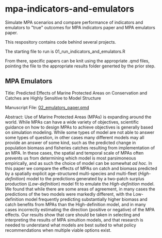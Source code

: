 # mpa-indicators-and-emulators
Simulate MPA scenarios and compare performance of indicators and emulators to "true" outcomes for MPA indicators paper and MPA emulators paper. 

This respository contains code behind several projects. 

The starting file to run is 01_run_indicators_and_emulators.R

From there, specific papers can be knit using the appropriate .qmd files, pointing the file to the appropriate results folder generted by the prior step. 

## MPA Emulators

Title: Predicted Effects of Marine Protected Areas on Conservation and Catches are Highly Sensitive to Model Structure

Manuscript File: [02_emulators_paper.qmd]()

Abstract: Use of Marine Protected Areas (MPAs) is expanding around the world. While MPAs can have a wide variety of objectives, scientific guidance on how to design MPAs to achieve objectives is generally based on simulation modeling. While some types of model are not able to answer some types of question, in other cases many different models may all provide an answer of some kind, such as the predicted change in population biomass and fisheries catches resulting from implementation of an MPA. In these cases, the spatial and temporal scale of MPAs often prevents us from determining which model is most parsimoneous empirically, and as such the choice of model can be somewhat *ad hoc*. In this paper we compare the effects of MPAs on catch and biomass predicted by a spatially explicit age-structured multi-species and multi-fleet (*High-definition*) model to the predictions generated by a two-patch surplus production (*Low-definition*) model fit to emulate the *High-definition* model. We found that while there are some areas of agreement, in many cases the predictions of the two models were markedly different, with the Low-definition model frequently predicting substantially higher biomass and catch benefits from MPAs than the High-definition model, and in many cases incorrectly estimating the direction (positive or negative) of the MPA effects. Our results show that care should be taken in selecting and interpreting the results of MPA simultion models, and that research is needed to understand what models are best suited to what policy recommendations when multiple viable options exist. 
